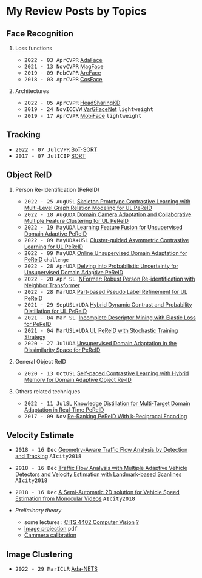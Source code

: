 # My Review Posts by Topics

## Face Recognition

1. Loss functions
   
   - <kbd>2022 - 03 Apr</kbd><kbd>CVPR</kbd> [AdaFace](2.Face%20Recogntion/Lossfunctions/AdaFace.md)
   - <kbd>2021 - 13 Nov</kbd><kbd>CVPR</kbd> [MagFace](2.Face%20Recogntion/Lossfunctions/MagFace.md)
   - <kbd>2019 - 09 Feb</kbd><kbd>CVPR</kbd> [ArcFace](2.Face%20Recogntion/Lossfunctions/ArcFace.md)
   - <kbd>2018 - 03 Apr</kbd><kbd>CVPR</kbd> [CosFace](2.Face%20Recogntion/Lossfunctions/CosFace.md)
  
2. Architectures
   - <kbd>2022 - 05 Apr</kbd><kbd>CVPR</kbd> [HeadSharingKD](2.Face%20Recogntion/Lossfunctions/HeadSharingKD.md)
   - <kbd>2019 - 24 Nov</kbd><kbd>ICCVW</kbd> [VarGFaceNet](2.Face%20Recogntion/Architectures/VarGFaceNet.md) <kbd>lightweight</kbd>
   - <kbd>2019 - 17 Apr</kbd><kbd>CVPR</kbd> [MobiFace](2.Face%20Recogntion/Architectures/Mobiface.md) <kbd>lightweight</kbd>

## Tracking

   -  <kbd>2022 - 07 Jul</kbd><kbd>CVPR</kbd> [BoT-SORT](1.Tracking/bot-sort.md)
   -  <kbd>2017 - 07 Jul</kbd><kbd>ICIP</kbd> [SORT](1.Tracking/simple-sort.md)

## Object ReID

1. Person Re-Identification (PeReID)
   - <kbd>2022 - 25 Aug</kbd><kbd>USL</kbd> [Skeleton Prototype Contrastive Learning with Multi-Level Graph Relation Modeling for UL PeReID](3.Object%20ReID/SPC-MGR.md)
   - <kbd>2022 - 18 Aug</kbd><kbd>UDA</kbd> [Domain Camera Adaptation and Collaborative Multiple Feature Clustering for UL PeReID](3.Object%20ReID/CMFC.md)
   - <kbd>2022 - 19 May</kbd><kbd>UDA</kbd> [Learning Feature Fusion for Unsupervised Domain Adaptive PeReID](3.Object%20ReID/LF2.md) 
   - <kbd>2022 - 09 May</kbd><kbd>UDA+USL</kbd> [Cluster-guided Asymmetric Contrastive Learning for UL PeReID](3.Object%20ReID/CACL.md)
   - <kbd>2022 - 09 May</kbd><kbd>UDA</kbd> [Online Unsupervised Domain Adaptation for PeReID](3.Object%20ReID/OUDA-Rid.md)  `challenge`
   - <kbd>2022 - 28 Apr</kbd><kbd>UDA</kbd> [Delving into Probabilistic Uncertainty for Unsupervised Domain Adaptive PeReID](3.Object%20ReID/P2LR.md)
   - <kbd>2022 - 20 Apr</kbd><kbd> SL </kbd> [NFormer: Robust Person Re-identification with Neighbor Transformer](3.Object%20ReID/NFormer.md)
   - <kbd>2022 - 28 Mar</kbd><kbd>UDA</kbd> [Part-based Pseudo Label Refinement for UL PeReID](3.Object%20ReID/PPLR.md) 
   - <kbd>2021 - 29 Sep</kbd><kbd>USL+UDA</kbd> [Hybrid Dynamic Contrast and Probability Distillation for UL PeReID](3.Object%20ReID/HDCPD.md)
   - <kbd>2021 - 04 Mar</kbd><kbd> SL </kbd> [Incomplete Descriptor Mining with Elastic Loss for PeReID](3.Object%20ReID/CBDBM.md) 
   - <kbd>2021 - 04 Mar</kbd><kbd>USL+UDA</kbd> [UL PeReID with Stochastic Training Strategy](3.Object%20ReID/UL-STS.md)
   - <kbd>2020 - 27 Jul</kbd><kbd>UDA</kbd> [Unsupervised Domain Adaptation in the Dissimilarity Space for PeReID](3.Object%20ReID/DMMD.md)
  
2. General Object ReID
   - <kbd>2020 - 13 Oct</kbd><kbd>USL</kbd> [Self-paced Contrastive Learning with Hybrid Memory for Domain Adaptive Object Re-ID](3.Object%20ReID/SpCL.md) 
  
3. Others related techniques
   - <kbd>2022 - 11 Jul</kbd><kbd>SL</kbd> [Knowledge Distillation for Multi-Target Domain Adaptation in Real-Time PeReID](3.Object%20ReID/MTDA-KD-Reid.md) 
   - <kbd>2017 - 09 Nov</kbd> [Re-Ranking PeReID With k-Reciprocal Encoding](3.Object%20ReID/ReRankwKRE.md)


## Velocity Estimate
   - <kbd>2018 - 16 Dec</kbd> [Geometry-Aware Traffic Flow Analysis by Detection and Tracking](5.Velocity%20Estimation/aicity18-Geometry-aware.md) <kbd>AIcity2018</kbd>
   - <kbd>2018 - 16 Dec</kbd> [Traffic Flow Analysis with Multiple Adaptive Vehicle Detectors and Velocity Estimation with Landmark-based Scanlines](5.Velocity%20Estimation/aicity18-Traffic-Flow-Analysis.md) <kbd>AIcity2018</kbd>
   - <kbd>2018 - 16 Dec</kbd> [A Semi-Automatic 2D solution for Vehicle Speed Estimation from Monocular Videos](5.Velocity%20Estimation/aicity18-Semi-Automatic.md) <kbd>AIcity2018</kbd>
   
   - *Preliminary theory*
		* some lectures : [CITS 4402 Computer Vision](5.Velocity%20Estimation/cits-lecture-9.pdf) [?](5.Velocity%20Estimation/lec2.pdf)
		* [Image projection](5.Velocity%20Estimation/imageProjection.pdf) <kbd>pdf</kbd>
		* [Cammera calibration](https://www.youtube.com/playlist?list=PL2zRqk16wsdoCCLpou-dGo7QQNks1Ppzo)

## Image Clustering

   - <kbd>2022 - 29 Mar</kbd><kbd>ICLR</kbd> [Ada-NETS](4.Image%20Clustering/AdaNets.md)